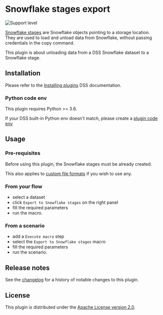 # Snowflake stages export

![Support level](https://img.shields.io/badge/support-Tier%202-yellowgreen)

[Snowflake stages](https://docs.snowflake.com/en/sql-reference/ddl-stage.html) are Snowflake objects pointing to a storage location.
They are used to load and unload data from Snowflake, without passing credentials in the copy command.

This plugin is about unloading data from a DSS Snowflake dataset to a Snowflake stage.

## Installation

Please refer to the [Installing plugins](https://doc.dataiku.com/dss/latest/plugins/installing.html) DSS documentation.

### Python code env

This plugin requires Python >= 3.6.

If your DSS built-in Python env doesn't match, please create a [plugin code env](https://doc.dataiku.com/dss/latest/code-envs/plugins.html#creating-code-environment-instances-for-plugins)

## Usage

### Pre-requisites

Before using this plugin, the Snowflake stages must be already created.

This also applies to [custom file formats](https://docs.snowflake.com/en/sql-reference/sql/create-file-format.html) if you wish to use any.

### From your flow

- select a dataset
- click `Export to Snowflake stages` on the right panel
- fill the required parameters
- run the macro.

### From a scenario

- add a `Execute macro` step
- select the `Export to Snowflake stages` macro
- fill the required parameters
- run the scenario.

## Release notes

See the [changelog](CHANGELOG.md) for a history of notable changes to this plugin.

## License

This plugin is distributed under the [Apache License version 2.0](LICENSE).
